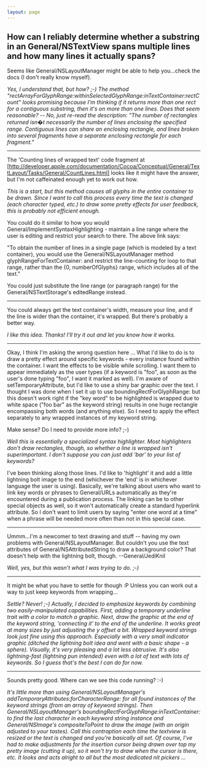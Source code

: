 ```yaml
---
layout: page
---
```




How can I reliably determine whether a substring in an General/NSTextView spans multiple lines and how many lines it actually spans?
----
Seems like General/NSLayoutManager might be able to help you...check the docs (I don't really know myself).

*Yes, I understand that, but *how*? ;-) The method "rectArrayForGlyphRange:withinSelectedGlyphRange:inTextContainer:rectCount" looks promising because I'm thinking if it returns more than one rect for a contiguous substring, then it's on more than one lines. Does that seem reasonable? -- No, just re-read the description: "The number of rectangles returned isn�t necessarily the number of lines enclosing the specified range. Contiguous lines can share an enclosing rectangle, and lines broken into several fragments have a separate enclosing rectangle for each fragment."*

----

The 'Counting lines of wrapped text' code fragment at [http://developer.apple.com/documentation/Cocoa/Conceptual/General/TextLayout/Tasks/General/CountLines.html] looks like it might have the answer, but I'm not caffeinated enough yet to work out how.

*This is a start, but this method causes all glyphs in the entire container to be drawn. Since I want to call this process every time the text is changed (each character typed, etc.) to draw some pretty effects for user feedback, this is probably not efficient enough.*

You could do it similar to how you would General/ImplementSyntaxHighlighting - maintain a line range where the user is editing and restrict your search to there. The above link says:


"To obtain the number of lines in a single page (which is modeled by a text container), you would use the General/NSLayoutManager method glyphRangeForTextContainer: and restrict the line-counting for loop to that range, rather than the {0, numberOfGlyphs} range, which includes all of the text."


You could just substitute the line range (or paragraph range) for the General/NSTextStorage's     editedRange instead.

----

You could always get the text container's width, measure your line, and if the line is wider than the container, it's wrapped. But there's probably a better way.

*I like this idea. Thanks! I'll try it out and let you know how it works.*

----

Okay, I think I'm asking the wrong question here ... What I'd like to do is to draw a pretty effect around specific keywords - every instance found within the container. I want the effects to be visible while scrolling. I want them to appear immediately as the user types (if a keyword is "foo", as soon as the user's done typing "foo", I want it marked as well). I'm aware of setTemporaryAttribute, but I'd like to use a shiny bar graphic over the text. I thought I was done when I set it up to use boundingRectForGlyphRange: but this doesn't work right if the "key word" to be highlighted is wrapped due to white space ("foo bar" as the keyword string) results in one huge rectangle encompassing both words (and anything else). So I need to apply the effect separately to any wrapped instances of my keyword string.

Make sense? Do I need to provide more info? ;-)

*Well this is essentially a specialized syntax highlighter. Most highlighters don't draw rectangles, though, so whether a line is wrapped isn't superimportant. I don't suppose you can just add 'bar' to your list of keywords?*

I've been thinking along those lines. I'd like to 'highlight' it and add a little lightning bolt image to the end (whichever the 'end' is in whichever language the user is using). Basically, we're talking about users who want to link key words or phrases to General/URLs automatically as they're encountered during a publication process. The linking can be to other special objects as well, so it won't automatically create a standard hyperlink attribute. So I don't want to limit users by saying "enter one word at a time" when a phrase will be needed more often than not in this special case.

----

Ummm...I'm a newcomer to text drawing and stuff -- having my own problems with General/NSLayoutManager. But couldn't you use the text attributes of General/NSAttributedString to draw a background color? That doesn't help with the lightning bolt, though. --General/JediKnil

*Well, yes, but this wasn't what I was trying to do. ;-)*

----

It might be what you have to settle for though :P Unless you can work out a way to just keep keywords from wrapping...

*Settle? Never! ;-) Actually, I decided to emphasize keywords by combining two easily-manipulated capabilities. First, adding a temporary underline trait with a color to match a graphic. Next, draw the graphic at the *end* of the keyword string, 'connecting it' to the end of the underline. It works great at many sizes by just adjusting the y offset a bit. Wrapped keyword strings look just fine using this approach. Especially with a very small indicator graphic (ditched the lightning bolt idea and went with a basic shape - a sphere). Visually, it's very pleasing and a lot less obtrusive. It's also lightning-fast (lightning pun intended) even with a lot of text with lots of keywords. So I guess that's the best I can do for now.*

----

Sounds pretty good.  Where can we see this code running? :-)

*It's little more than using General/NSLayoutManager's addTemporaryAttributes:forCharacterRange: for all found instances of the keyword strings (from an array of keyword strings). Then General/NSLayoutManager's boundingRectForGlyphRange:inTextContainer: to find the *last* character in each keyword string instance and General/NSImage's compositeToPoint to draw the image (with an origin adjusted to your tastes). Call this contraption each time the textview is resized or the text is changed and you're *basically* all set. Of course, I've had to make adjustments for the insertion cursor being drawn over top my pretty image (cutting it up), so it won't try to draw when the cursor is there, etc. It looks and acts alright to all but the most dedicated nit pickers ...*